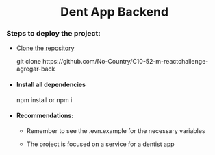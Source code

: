 <h1 align='center' >Dent App Backend</h1>
<h3>Steps to deploy the project:</h3>
<ul>
  <li>
    <a href='https://docs.github.com/en/repositories/creating-and-managing-repositories/cloning-a-repository'>
      Clone the repository
    </a>
    <p>git clone https://github.com/No-Country/C10-52-m-reactchallenge-agregar-back</p>
  </li>
  <li>
    <h4>Install all dependencies</h4>
    <p>npm install or npm i</4>
  </li>
  <li>
    <h4>Recommendations:</h4>
    <ul>
      <li>
        <p> 
          Remember to see the .evn.example for the necessary variables
        </p>
      </li>
      <li>
        <p> 
          The project is focused on a service for a dentist app
        </p>
      </li>
    </ul>
  </li>
</ul>
  
